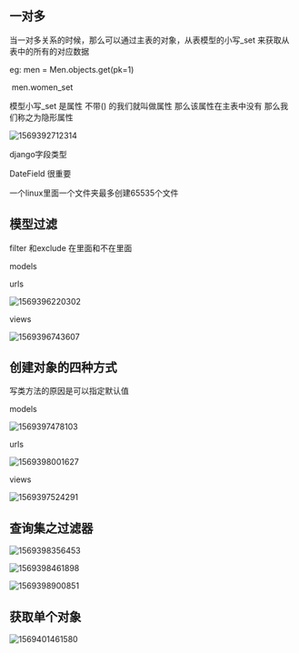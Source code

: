 ## 一对多

当一对多关系的时候，那么可以通过主表的对象，从表模型的小写_set 来获取从表中的所有的对应数据

eg:  men = Men.objects.get(pk=1)

​		men.women_set

模型小写_set 是属性  不带() 的我们就叫做属性 那么该属性在主表中没有 那么我们称之为隐形属性

![1569392712314](C:\Users\miyongqing\AppData\Roaming\Typora\typora-user-images\1569392712314.png)

django字段类型

DateField 很重要

一个linux里面一个文件夹最多创建65535个文件

## 模型过滤

filter 和exclude  在里面和不在里面

models

urls

![1569396220302](C:\Users\miyongqing\AppData\Roaming\Typora\typora-user-images\1569396220302.png)

views

![1569396743607](C:\Users\miyongqing\AppData\Roaming\Typora\typora-user-images\1569396743607.png)

## 创建对象的四种方式

写类方法的原因是可以指定默认值

models

![1569397478103](C:\Users\miyongqing\AppData\Roaming\Typora\typora-user-images\1569397478103.png)

urls

![1569398001627](C:\Users\miyongqing\AppData\Roaming\Typora\typora-user-images\1569398001627.png)

views

![1569397524291](C:\Users\miyongqing\AppData\Roaming\Typora\typora-user-images\1569397524291.png)

## 查询集之过滤器

![1569398356453](C:\Users\miyongqing\AppData\Roaming\Typora\typora-user-images\1569398356453.png)

![1569398461898](C:\Users\miyongqing\AppData\Roaming\Typora\typora-user-images\1569398461898.png)

![1569398900851](C:\Users\miyongqing\AppData\Roaming\Typora\typora-user-images\1569398900851.png)

## 获取单个对象

![1569401461580](C:\Users\miyongqing\AppData\Roaming\Typora\typora-user-images\1569401461580.png)


